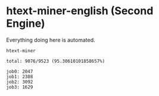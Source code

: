 # htext-miner-english (Second Engine)

Everything doing here is automated.

```
htext-miner

total: 9076/9523 (95.30610101858657%)

job0: 2047
job1: 2308
job2: 3092
job3: 1629
```